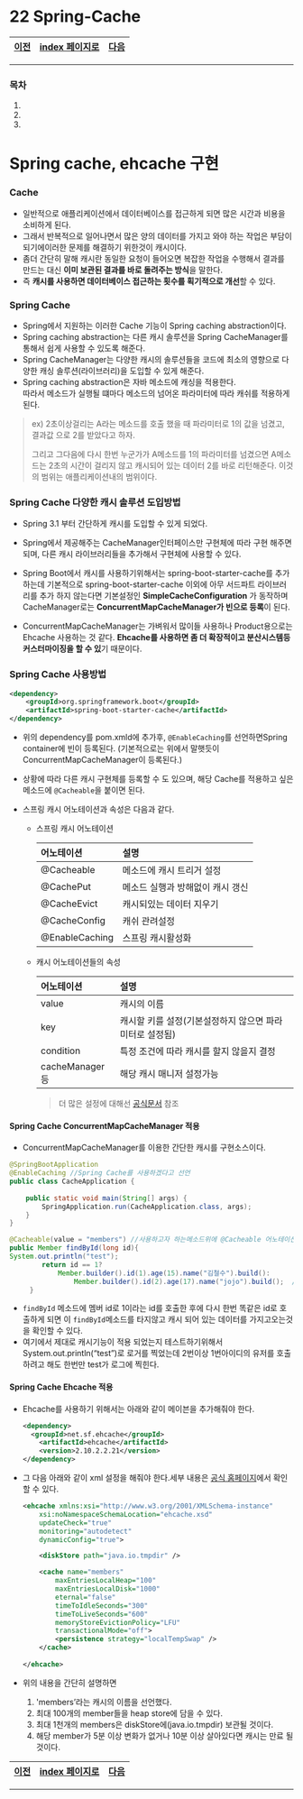 # 22 Spring-Cache

[이전](./21.md)|[index 페이지로](./00index.md) |[다음](./23.md)
---|---|---
<hr>


### 목차

1.
1.
1.

# Spring cache, ehcache 구현



### Cache

- 일반적으로 애플리케이션에서 데이터베이스를 접근하게 되면 많은 시간과 비용을 소비하게 된다. 
- 그래서 반복적으로 일어나면서 많은 양의 데이터를 가지고 와야 하는 작업은 부담이 되기에이러한 문제를 해결하기 위한것이 캐시이다. 
- 좀더 간단히 말해 캐시란 동일한 요청이 들어오면 복잡한 작업을 수행해서 결과를 만드는 대신 **이미 보관된 결과를 바로 돌려주는 방식**을 말한다. 
- 즉 **캐시를 사용하면 데이터베이스 접근하는 횟수를 획기적으로 개선**할 수 있다.



### Spring Cache

- Spring에서 지원하는 이러한 Cache 기능이 Spring caching abstraction이다.
- Spring caching abstraction는 다른 캐시 솔루션을 Spring CacheManager를 통해서 쉽게 사용할 수 있도록 해준다. 
- Spring CacheManager는 다양한 캐시의 솔루션들을 코드에 최소의 영향으로 다양한 캐싱 솔루션(라이브러리)을 도입할 수 있게 해준다. 
- Spring caching abstraction은 자바 메소드에 캐싱을 적용한다. <br>따라서 메소드가 실행될 떄마다 메소드의 넘어온 파라미터에 따라 캐쉬를 적용하게 된다. 

> ex) 2초이상걸리는 A라는 메소드를 호출 했을 때 파라미터로 1의 값을 넘겼고, 결과값 으로 2를 받았다고 하자. 
>
> 그리고 그다음에 다시 한번 누군가가 A메소드를 1의 파라미터를 넘겼으면 A메소드는 2초의 시간이 걸리지 않고 캐시되어 있는 데이터 2를 바로 리턴해준다. 이것의 범위는 애플리케이션내의 범위이다.



### Spring Cache 다양한 캐시 솔루션 도입방법

- Spring 3.1 부터 간단하게 캐시를 도입할 수 있게 되었다.

-  Spring에서 제공해주는 CacheManager인터페이스만 구현체에 따라 구현 해주면 되며, 다른 캐시 라이브러리들을 추가해서 구현체에 사용할 수 있다.

- Spring Boot에서 캐시를 사용하기위해서는 spring-boot-starter-cache를 추가하는데 기본적으로 spring-boot-starter-cache 이외에 아무 서드파트 라이브러리를 추가 하지 않는다면 기본설정인 **SimpleCacheConfiguration** 가 동작하며 CacheManager로는 **ConcurrentMapCacheManager가 빈으로 등록**이 된다. 

- ConcurrentMapCacheManager는 가벼워서 많이들 사용하나 Product용으로는 Ehcache 사용하는 것 같다. **Ehcache를 사용하면 좀 더 확장적이고 분산시스템등 커스터마이징을 할 수 있**기 때문이다.

  

### Spring Cache 사용방법



```xml
<dependency> 
	<groupId>org.springframework.boot</groupId>
    <artifactId>spring-boot-starter-cache</artifactId>
</dependency>
```

- 위의 dependency를 pom.xmld에 추가후, `@EnableCaching`를 선언하면Spring container에 빈이 등록된다.  (기본적으로는 위에서 말햇듯이 ConcurrentMapCacheManager이 등록된다.)

- 상황에 따라 다른 캐시 구현체를 등록할 수 도 있으며, 해당 Cache를 적용하고 싶은 메소드에 `@Cacheable`을 붙이면 된다.

- 스프링 캐시 어노테이션과 속성은 다음과 같다. 

  - 스프링 캐시 어노테이션

    | 어노테이션     | 설명                             |
    | :------------- | :------------------------------- |
    | @Cacheable     | 메소드에 캐시 트리거 설정        |
    | @CachePut      | 메소드 실행과 방해없이 캐시 갱신 |
    | @CacheEvict    | 캐시되있는 데이터 지우기         |
    | @CacheConfig   | 캐쉬 관려설정                    |
    | @EnableCaching | 스프링 캐시활성화                |

    

  - 캐시 어노테이션들의 속성

    | 어노테이션     | 설명                                                    |
    | :------------- | :------------------------------------------------------ |
    | value          | 캐시의 이름                                             |
    | key            | 캐시할 키를 설정(기본설정하지 않으면 파라미터로 설정됨) |
    | condition      | 특정 조건에 따라 캐시를 할지 않을지 결정                |
    | cacheManager등 | 해당 캐시 매니저 설정가능                               |

    > 더 많은 설정에 대해선 [공식문서](https://docs.spring.io/spring/docs/3.2.x/spring-framework-reference/html/cache.html) 참조

  

#### Spring Cache ConcurrentMapCacheManager 적용

- ConcurrentMapCacheManager를 이용한 간단한 캐시를 구현소스이다.

  

```java
@SpringBootApplication
@EnableCaching //Spring Cache를 사용하겠다고 선언
public class CacheApplication {
    
    public static void main(String[] args) {			                       
        SpringApplication.run(CacheApplication.class, args);	
    }
}
```



```java
@Cacheable(value = "members") //사용하고자 하는메소드위에 @Cacheable 어노테이션을 적는다. 이렇게 되면 캐시기능이 적용됨.
public Member findById(long id){
System.out.println("test");
     	return id == 1?
        	Member.builder().id(1).age(15).name("김철수").build():
       			Member.builder().id(2).age(17).name("jojo").build();  //삼항연산자로 반환  
     }
```

- `findById` 메소드에 멤버 id로 1이라는 id를 호출한 후에 다시 한번 똑같은 id로 호출하게 되면 이 `findById`메소드를 타지않고 캐시 되어 있는 데이터를 가지고오는것을 확인할 수 있다.
- 여기에서 제대로 캐시기능이 적용 되었는지 테스트하기위해서 System.out.println(“test”)로 로거를 찍었는데 2번이상 1번아이디의 유저를 호출하려고 해도 한번만 test가 로그에 찍힌다.



#### Spring Cache Ehcache 적용

- Ehcache를 사용하기 위해서는 아래와 같이 메이븐을 추가해줘야 한다.

  ```xml
  <dependency>
  	<groupId>net.sf.ehcache</groupId>
      <artifactId>ehcache</artifactId>
      <version>2.10.2.2.21</version>
  </dependency>
  ```

- 그 다음 아래와 같이 xml 설정을 해줘야 한다.세부 내용은 [공식 홈페이지](http://www.ehcache.org/)에서 확인할 수 있다.

  ```xml
  <ehcache xmlns:xsi="http://www.w3.org/2001/XMLSchema-instance"
      xsi:noNamespaceSchemaLocation="ehcache.xsd"
      updateCheck="true"
      monitoring="autodetect"
      dynamicConfig="true">
  
      <diskStore path="java.io.tmpdir" />
  
      <cache name="members"
          maxEntriesLocalHeap="100"
          maxEntriesLocalDisk="1000"
          eternal="false"
          timeToIdleSeconds="300"
          timeToLiveSeconds="600"
          memoryStoreEvictionPolicy="LFU"
          transactionalMode="off">
          <persistence strategy="localTempSwap" />
      </cache>
      
  </ehcache>
  ```

  

- 위의 내용을 간단히 설명하면
  1. 'members’라는 캐시의 이름을 선언했다.
  2.  최대 100개의 member들을 heap store에 담을 수 있다.
  3.  최대 1천개의 members은 diskStore에(java.io.tmpdir) 보관될 것이다. 
  4. 해당 member가 5분 이상 변화가 없거나 10분 이상 살아있다면 캐시는 만료 될 것이다.



[이전](./21.md)|[index 페이지로](./00index.md) |[다음](./23.md)
---|---|---
<hr>
